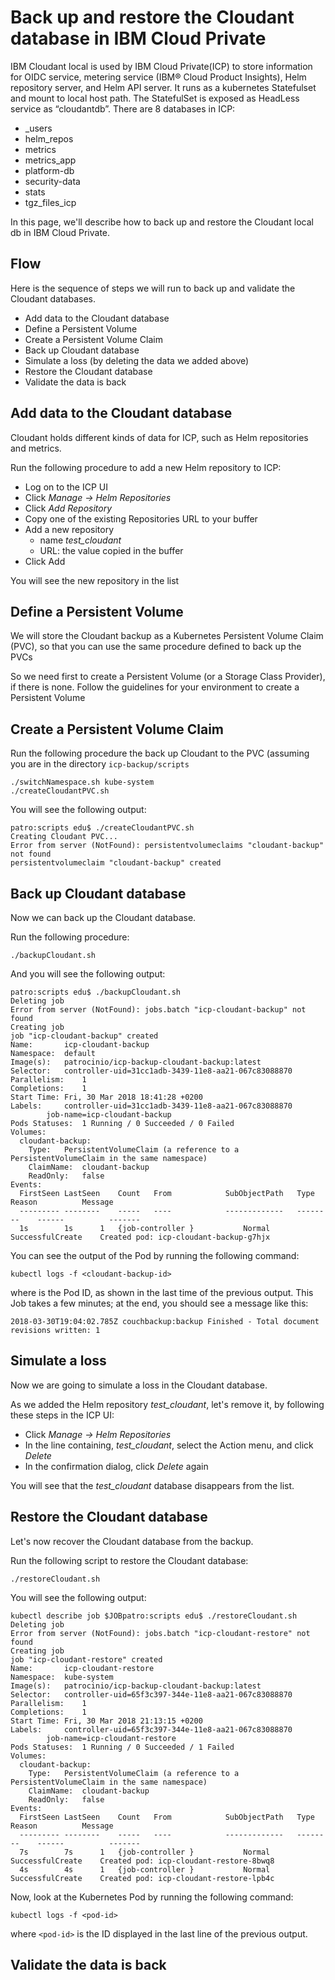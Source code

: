 # Back up and restore the Cloudant database in IBM Cloud Private

IBM Cloudant local is used by IBM Cloud Private(ICP) to store information for OIDC service, metering service (IBM® Cloud Product Insights), Helm repository server, and Helm API server.
It runs as a kubernetes Statefulset and mount to local host path. The StatefulSet is exposed as HeadLess service as “cloudantdb”.
There are 8 databases in ICP:

* _users
* helm_repos
* metrics
* metrics_app
* platform-db
* security-data
* stats
* tgz_files_icp

In this page, we'll describe how to back up and restore the Cloudant local db in IBM Cloud Private.

## Flow

Here is the sequence of steps we will run to back up and validate the Cloudant databases.

* Add data to the Cloudant database
* Define a Persistent Volume
* Create a Persistent Volume Claim
* Back up Cloudant database
* Simulate a loss (by deleting the data we added above)
* Restore the Cloudant database
* Validate the data is back

## Add data to the Cloudant database

Cloudant holds different kinds of data for ICP, such as Helm repositories and metrics.

Run the following procedure to add a new Helm repository to ICP:

* Log on to the ICP UI
* Click *Manage &rarr; Helm Repositories*
* Click *Add Repository*
* Copy one of the existing Repositories URL to your buffer
* Add a new repository
  - name *test_cloudant*
  - URL: the value copied in the buffer 
*  Click Add

You will see the new repository in the list

## Define a Persistent Volume

We will store the Cloudant backup as a Kubernetes Persistent Volume Claim (PVC), so that you can use the same procedure defined to back up the PVCs

So we need first to create a Persistent Volume (or a Storage Class Provider), if there is none.
Follow the guidelines for your environment to create a Persistent Volume

## Create a Persistent Volume Claim

Run the following procedure the back up Cloudant to the PVC (assuming you are in the directory `icp-backup/scripts`

```
./switchNamespace.sh kube-system
./createCloudantPVC.sh
```

You will see the following output:

```
patro:scripts edu$ ./createCloudantPVC.sh
Creating Cloudant PVC...
Error from server (NotFound): persistentvolumeclaims "cloudant-backup" not found
persistentvolumeclaim "cloudant-backup" created
```

## Back up Cloudant database

Now we can back up the Cloudant database.

Run the following procedure:

```
./backupCloudant.sh
```

And you will see the following output:

```
patro:scripts edu$ ./backupCloudant.sh
Deleting job
Error from server (NotFound): jobs.batch "icp-cloudant-backup" not found
Creating job
job "icp-cloudant-backup" created
Name:		icp-cloudant-backup
Namespace:	default
Image(s):	patrocinio/icp-backup-cloudant-backup:latest
Selector:	controller-uid=31cc1adb-3439-11e8-aa21-067c83088870
Parallelism:	1
Completions:	1
Start Time:	Fri, 30 Mar 2018 18:41:28 +0200
Labels:		controller-uid=31cc1adb-3439-11e8-aa21-067c83088870
		job-name=icp-cloudant-backup
Pods Statuses:	1 Running / 0 Succeeded / 0 Failed
Volumes:
  cloudant-backup:
    Type:	PersistentVolumeClaim (a reference to a PersistentVolumeClaim in the same namespace)
    ClaimName:	cloudant-backup
    ReadOnly:	false
Events:
  FirstSeen	LastSeen	Count	From			SubObjectPath	Type		Reason			Message
  ---------	--------	-----	----			-------------	--------	------			-------
  1s		1s		1	{job-controller }			Normal		SuccessfulCreate	Created pod: icp-cloudant-backup-g7hjx
```

You can see the output of the Pod by running the following command:

```
kubectl logs -f <cloudant-backup-id>
```

where <cloudant-backup-id> is the Pod ID, as shown in the last time of the previous output. This Job takes a few minutes; at the end, you should see a message like this:

```
2018-03-30T19:04:02.785Z couchbackup:backup Finished - Total document revisions written: 1
```

## Simulate a loss 

Now we are going to simulate a loss in the Cloudant database. 

As we added the Helm repository *test_cloudant*, let's remove it, by following these steps in the ICP UI:

* Click *Manage &rarr; Helm Repositories*
* In the line containing, *test_cloudant*, select the Action menu, and click *Delete*
* In the confirmation dialog, click *Delete* again 

You will see that the *test_cloudant* database disappears from the list.

## Restore the Cloudant database

Let's now recover the Cloudant database from the backup.

Run the following script to restore the Cloudant database:

```
./restoreCloudant.sh
```

You will see the following output:

```
kubectl describe job $JOBpatro:scripts edu$ ./restoreCloudant.sh
Deleting job
Error from server (NotFound): jobs.batch "icp-cloudant-restore" not found
Creating job
job "icp-cloudant-restore" created
Name:		icp-cloudant-restore
Namespace:	kube-system
Image(s):	patrocinio/icp-backup-cloudant-backup:latest
Selector:	controller-uid=65f3c397-344e-11e8-aa21-067c83088870
Parallelism:	1
Completions:	1
Start Time:	Fri, 30 Mar 2018 21:13:15 +0200
Labels:		controller-uid=65f3c397-344e-11e8-aa21-067c83088870
		job-name=icp-cloudant-restore
Pods Statuses:	1 Running / 0 Succeeded / 1 Failed
Volumes:
  cloudant-backup:
    Type:	PersistentVolumeClaim (a reference to a PersistentVolumeClaim in the same namespace)
    ClaimName:	cloudant-backup
    ReadOnly:	false
Events:
  FirstSeen	LastSeen	Count	From			SubObjectPath	Type		Reason			Message
  ---------	--------	-----	----			-------------	--------	------			-------
  7s		7s		1	{job-controller }			Normal		SuccessfulCreate	Created pod: icp-cloudant-restore-8bwq8
  4s		4s		1	{job-controller }			Normal		SuccessfulCreate	Created pod: icp-cloudant-restore-lpb4c
```

Now, look at the Kubernetes Pod by running the following command:

```
kubectl logs -f <pod-id>
```

where `<pod-id>` is the ID displayed in the last line of the previous output.

## Validate the data is back